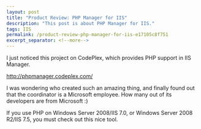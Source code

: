 ```yaml
---
layout: post
title: "Product Review: PHP Manager for IIS"
description: "This post is about PHP Manager for IIS."
tags: IIS
permalink: /product-review-php-manager-for-iis-e17105c8f751
excerpt_separator: <!--more-->
---
```

I just noticed this project on CodePlex, which provides PHP support in IIS Manager.

http://phpmanager.codeplex.com/

I was wondering who created such an amazing thing, and finally found out that the coordinator is a Microsoft employee. How many out of its developers are from Microsoft :)

If you use PHP on Windows Server 2008/IIS 7.0, or Windows Server 2008 R2/IIS 7.5, you must check out this nice tool.
<!--more-->
